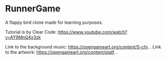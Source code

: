 # RunnerGame

A flappy bird clone made for learning purposes.

Tutorial is by Clear Code:
https://www.youtube.com/watch?v=AY9MnQ4x3zk

Link to the background music: https://opengameart.org/content/5-chi... 
Link to the artwork: https://opengameart.org/content/platf...
